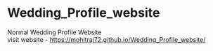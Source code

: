# Wedding_Profile_website
Normal Wedding Profile Website </br>
visit website - https://mohitraj72.github.io/Wedding_Profile_website/
